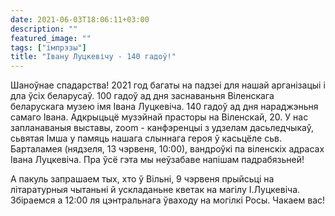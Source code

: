 ```yaml
---
date: 2021-06-03T18:06:11+03:00
description: ""
featured_image: ""
tags: ["імпрэзы"]
title: "Івану Луцкевічу - 140 гадоў!"
---
```


Шаноўнае спадарства! 2021 год багаты на падзеi для нашай арганiзацыi i дла ўсiх беларусаў. 100 гадоў ад дня заснаваньня Вiленскага беларускага музею iмя Iвана Луцкевiча. 140 гадоў ад дня нараджэньня самаго Iвана. Адкрыцьцё музэйнай прасторы на Вiленскай, 20. У нас запланаваныя выставы, zoom - канфэренцыi з удзелам дасьледчыкаў, сьвятая Iмша у памяць нашага слыннага героя ў касьцёле сьв. Барталамея (нядзеля, 13 чэрвеня, 10:00), вандроўкi па вiленскiх адрасах Iвана Луцкевiча. Пра ўсё гэта мы неўзабаве напішам падрабязьней!

A пакуль запрашаем тых, хто ў Вільні, 9 чэрвеня прыйсьці на лiтаратурныя чытаньнi й ускладаньне кветак на магiлу I.Луцкевiчa. Збiраемся а 12:00 ля цэнтральнага ўваходу на могiлкi Росы. Чакаем вас!
